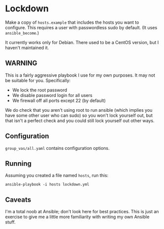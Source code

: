 # Lockdown

Make a copy of `hosts.example` that includes the hosts you want to configure.
This requires a user with passwordless sudo by default. (It uses
`ansible_become`.)

It currently works only for Debian. There used to be a CentOS version, but I
haven't maintained it.

## WARNING

This is a fairly aggressive playbook I use for my own purposes. It may not be
suitable for you. Specifically:

- We lock the root password
- We disable password login for all users
- We firewall off all ports except 22 (by default)

We do check that you aren't using root to run ansible (which implies you have
some other user who can sudo) so you won't lock yourself out, but that isn't a
perfect check and you could still lock yourself out other ways.

## Configuration

`group_vas/all.yaml` contains configuration options.

## Running

Assuming you created a file named `hosts`, run this:

```
ansible-playbook -i hosts lockdown.yml
```

## Caveats

I'm a total noob at Ansible; don't look here for best practices. This is just
an exercise to give me a little more familiarity with writing my own Ansible
stuff.
